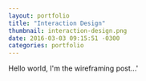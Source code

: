 ```yaml
---
layout: portfolio
title: "Interaction Design"
thumbnail: interaction-design.png
date: 2016-03-03 09:15:51 -0300
categories: portfolio
---
```

Hello world, I'm the wireframing post...'